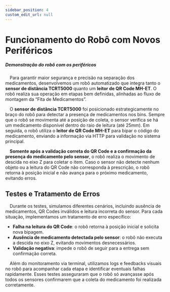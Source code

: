 ```yaml
---
sidebar_position: 4
custom_edit_url: null
---
```


# Funcionamento do Robô com Novos Periféricos

##### Demonstração do robô com os periféricos 

&emsp;Para garantir maior segurança e precisão na separação dos medicamentos, desenvolvemos um robô automatizado que integra tanto o **sensor de distância TCRT5000** quanto um **leitor de QR Code MH-ET**. O robô realiza sua operação em etapas bem definidas, alinhadas ao fluxo de montagem da “Fita de Medicamentos”.

&emsp;O **sensor de distância TCRT5000** foi posicionado estrategicamente no braço do robô para detectar a presença de medicamentos nos bins. Sempre que o robô se movimenta até a posição de coleta, o sensor verifica se há um medicamento disponível dentro do raio de leitura (até 25mm). Em seguida, o robô utiliza o **leitor de QR Code MH-ET** para bipar o código do medicamento, enviando a informação via HTTP para validação no sistema principal.

&emsp;**Somente após a validação correta do QR Code e a confirmação da presença do medicamento pelo sensor**, o robô realiza o movimento de descida no eixo Z para coletar o item. Caso o sensor não detecte nenhum objeto ou a leitura do QR Code não corresponda à prescrição, o robô retorna à posição inicial e não avança para o próximo medicamento, evitando erros.

## Testes e Tratamento de Erros
&emsp;Durante os testes, simulamos diferentes cenários, incluindo ausência de medicamentos, QR Codes inválidos e leitura incorreta do sensor. Para cada situação, implementamos um tratamento de erro específico:

- **Falha na leitura do QR Code**: o robô retorna à posição inicial e solicita nova bipagem.
- **Ausência de medicamento detectada pelo sensor**: o robô não executa a descida no eixo Z, evitando movimentos desnecessários.
- **Validação negativa**: impede o robô de seguir para a entrega sem confirmação correta.

&emsp;Além do monitoramento via terminal, utilizamos logs e feedbacks visuais no robô para acompanhar cada etapa e identificar eventuais falhas rapidamente. Esses testes asseguraram que o robô só avançasse após todos os sensores confirmarem que a coleta do medicamento foi realizada corretamente.





